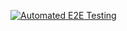 [![Automated E2E Testing](https://github.com/LauraKaraliene/workflow-jest-cypress/actions/workflows/e2e-test.yml/badge.svg)](https://github.com/LauraKaraliene/workflow-jest-cypress/actions/workflows/e2e-test.yml)